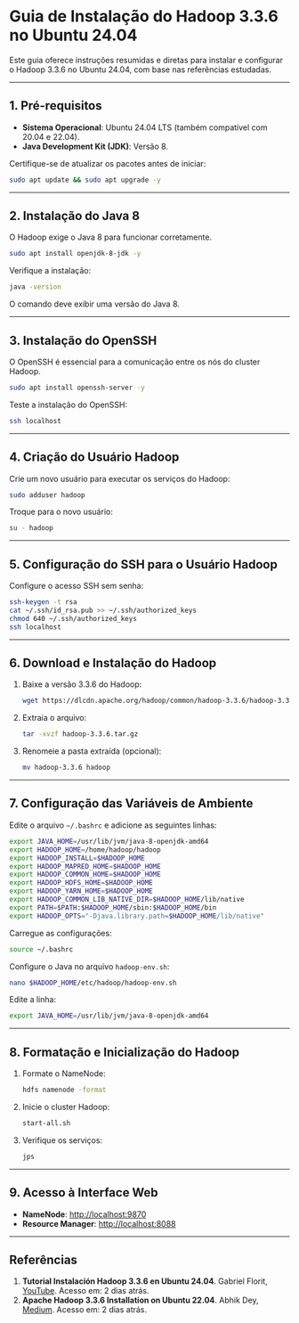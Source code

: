 # Guia de Instalação do Hadoop 3.3.6 no Ubuntu 24.04

Este guia oferece instruções resumidas e diretas para instalar e configurar o Hadoop 3.3.6 no Ubuntu 24.04, com base nas referências estudadas.

---

## 1. Pré-requisitos

- **Sistema Operacional**: Ubuntu 24.04 LTS (também compatível com 20.04 e 22.04).
- **Java Development Kit (JDK)**: Versão 8.

Certifique-se de atualizar os pacotes antes de iniciar:
```bash
sudo apt update && sudo apt upgrade -y
```

---

## 2. Instalação do Java 8

O Hadoop exige o Java 8 para funcionar corretamente.

```bash
sudo apt install openjdk-8-jdk -y
```
Verifique a instalação:
```bash
java -version
```
O comando deve exibir uma versão do Java 8.

---

## 3. Instalação do OpenSSH

O OpenSSH é essencial para a comunicação entre os nós do cluster Hadoop.

```bash
sudo apt install openssh-server -y
```
Teste a instalação do OpenSSH:
```bash
ssh localhost
```

---

## 4. Criação do Usuário Hadoop

Crie um novo usuário para executar os serviços do Hadoop:
```bash
sudo adduser hadoop
```
Troque para o novo usuário:
```bash
su - hadoop
```

---

## 5. Configuração do SSH para o Usuário Hadoop

Configure o acesso SSH sem senha:
```bash
ssh-keygen -t rsa
cat ~/.ssh/id_rsa.pub >> ~/.ssh/authorized_keys
chmod 640 ~/.ssh/authorized_keys
ssh localhost
```

---

## 6. Download e Instalação do Hadoop

1. Baixe a versão 3.3.6 do Hadoop:
   ```bash
   wget https://dlcdn.apache.org/hadoop/common/hadoop-3.3.6/hadoop-3.3.6.tar.gz
   ```
2. Extraia o arquivo:
   ```bash
   tar -xvzf hadoop-3.3.6.tar.gz
   ```
3. Renomeie a pasta extraída (opcional):
   ```bash
   mv hadoop-3.3.6 hadoop
   ```

---

## 7. Configuração das Variáveis de Ambiente

Edite o arquivo `~/.bashrc` e adicione as seguintes linhas:
```bash
export JAVA_HOME=/usr/lib/jvm/java-8-openjdk-amd64
export HADOOP_HOME=/home/hadoop/hadoop
export HADOOP_INSTALL=$HADOOP_HOME
export HADOOP_MAPRED_HOME=$HADOOP_HOME
export HADOOP_COMMON_HOME=$HADOOP_HOME
export HADOOP_HDFS_HOME=$HADOOP_HOME
export HADOOP_YARN_HOME=$HADOOP_HOME
export HADOOP_COMMON_LIB_NATIVE_DIR=$HADOOP_HOME/lib/native
export PATH=$PATH:$HADOOP_HOME/sbin:$HADOOP_HOME/bin
export HADOOP_OPTS="-Djava.library.path=$HADOOP_HOME/lib/native"
```
Carregue as configurações:
```bash
source ~/.bashrc
```

Configure o Java no arquivo `hadoop-env.sh`:
```bash
nano $HADOOP_HOME/etc/hadoop/hadoop-env.sh
```
Edite a linha:
```bash
export JAVA_HOME=/usr/lib/jvm/java-8-openjdk-amd64
```

---

## 8. Formatação e Inicialização do Hadoop

1. Formate o NameNode:
   ```bash
   hdfs namenode -format
   ```
2. Inicie o cluster Hadoop:
   ```bash
   start-all.sh
   ```
3. Verifique os serviços:
   ```bash
   jps
   ```

---

## 9. Acesso à Interface Web

- **NameNode**: [http://localhost:9870](http://localhost:9870)
- **Resource Manager**: [http://localhost:8088](http://localhost:8088)

---

## Referências

1. **Tutorial Instalación Hadoop 3.3.6 en Ubuntu 24.04**. Gabriel Florit, [YouTube](https://www.youtube.com/watch?v=R7O3FKMg2GQ). Acesso em: 2 dias atrás.
2. **Apache Hadoop 3.3.6 Installation on Ubuntu 22.04**. Abhik Dey, [Medium](https://medium.com/@abhikdey06/apache-hadoop-3-3-6-installation-on-ubuntu-22-04-14516bceec85). Acesso em: 2 dias atrás.
